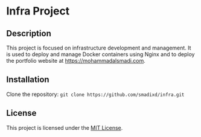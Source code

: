 # Infra Project

## Description

This project is focused on infrastructure development and management. It is used to deploy and manage Docker containers using Nginx and to deploy the portfolio website at https://mohammadalsmadi.com.

## Installation

Clone the repository: `git clone https://github.com/smadixd/infra.git`

## License

This project is licensed under the [MIT License](./LICENSE).





